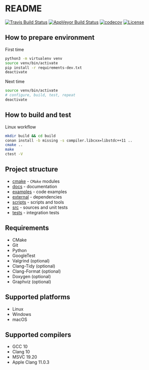 # README

[![Travis Build Status](https://travis-ci.com/cppforliving/cmake-template.svg?branch=master)](https://travis-ci.com/cppforliving/cmake-template)
[![AppVeyor Build Status](https://ci.appveyor.com/api/projects/status/github/cppforliving/cmake-template?branch=master&svg=true)](https://ci.appveyor.com/project/cppforliving/cmake-template)
[![codecov](https://codecov.io/gh/cppforliving/cmake-template/branch/master/graph/badge.svg)](https://codecov.io/gh/cppforliving/cmake-template)
[![License](https://img.shields.io/github/license/cppforliving/cmake-template.svg)](./LICENSE)

## How to prepare environment

First time

```sh
python3 -m virtualenv venv
source venv/bin/activate
pip install -r requirements-dev.txt
deactivate
```

Next time

```sh
source venv/bin/activate
# configure, build, test, repeat
deactivate
```

## How to build and test

Linux workflow

```sh
mkdir build && cd build
conan install -b missing -s compiler.libcxx=libstdc++11 ..
cmake ..
make
ctest -V
```

## Project structure

- [cmake](./cmake) - `CMake` modules
- [docs](./docs) - documentation
- [examples](./examples) - code examples
- [external](./external) - dependencies
- [scripts](./scripts) - scripts and tools
- [src](./src) - sources and unit tests
- [tests](./tests) - integration tests

## Requirements

- CMake
- Git
- Python
- GoogleTest
- Valgrind (optional)
- Clang-Tidy (optional)
- Clang-Format (optional)
- Doxygen (optional)
- Graphviz (optional)

## Supported platforms

- Linux
- Windows
- macOS

## Supported compilers

- GCC 10
- Clang 10
- MSVC 19.20
- Apple Clang 11.0.3
